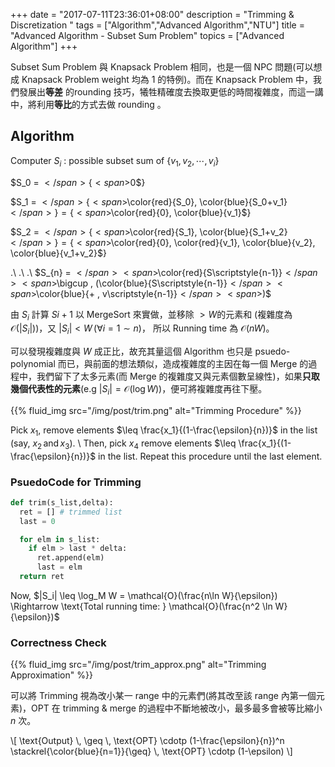 +++
date =  "2017-07-11T23:36:01+08:00"
description = "Trimming & Discretization "
tags = ["Algorithm","Advanced Algorithm","NTU"]
title =  "Advanced Algorithm - Subset Sum Problem"
topics = ["Advanced Algorithm"]
+++

Subset Sum Problem 與 Knapsack Problem 相同，也是一個 NPC 問題(可以想成 Knapsack Problem weight 均為 1 的特例)。而在 Knapsack Problem 中，我們發展出**等差** 的rounding 技巧，犧牲精確度去換取更低的時間複雜度，而這一講中，將利用**等比**的方式去做 rounding 。
<!--more-->

## Algorithm

Computer <span>$S_i$</span> : possible subset sum of \{<span>$v_1, v_2, \cdots ,v_i$</span>\}

<span>$S_0 = $</span>\{<span>$0$</span>\}

<span>$S_1 = $</span>\{<span>$\color{red}{S_0}, \color{blue}{S_0+v_1}$</span>\} = \{<span>$\color{red}{0}, \color{blue}{v_1}$</span>\}

<span>$S_2 = $</span>\{<span>$\color{red}{S_1}, \color{blue}{S_1+v_2}$</span>\} = \{<span>$\color{red}{0}, \color{red}{v_1}, \color{blue}{v_2}, \color{blue}{v_1+v_2}$</span>\}

.\\
.\\
.\\
<span>$S_{n} = $</span> <span>$\color{red}{S\scriptstyle{n-1}}$</span> <span>$\bigcup \, (\color{blue}{S\scriptstyle{n-1}}$</span> <span>$\color{blue}{+ \, v\scriptstyle{n-1}}$</span> <span>$)$</span>

由 <span>$S_{i}$</span> 計算 <span>$S\scriptstyle{i+1}$</span> 以 <span>$\mathsf{MergeSort}$</span> 來實做，並移除 <span>$>W$</span>的元素和 (複雜度為 <span>$\mathcal{O}(|S_i|)$</span>)，又 <span>$|S_i| < W \, (\forall i=1 \sim n)$</span>， 所以 Running time 為 <span>$\mathcal{O}(nW)$</span>。

可以發現複雜度與 <span>$W$</span> 成正比，故充其量這個 Algorithm 也只是 psuedo-polynomial 而已，與前面的想法類似，造成複雜度的主因在每一個 Merge 的過程中，我們留下了太多元素(而 Merge 的複雜度又與元素個數呈線性)，如果**只取幾個代表性的元素**(e.g <span>$|S_i| = \mathcal{O}(\log W)$</span>)，便可將複雜度再往下壓。

{{% fluid_img src="/img/post/trim.png" alt="Trimming Procedure" %}}

Pick <span>$x_1$</span>, remove elements <span>$\leq \frac{x_1}{(1-\frac{\epsilon}{n})}$</span> in the list (say, <span>$x_2 \, \text{and} \, x_3$</span>). \\
Then, pick <span>$x_4$</span> remove elements <span>$\leq \frac{x_1}{(1-\frac{\epsilon}{n})}$</span> in the list. Repeat this procedure until the last element.

### PsuedoCode for Trimming

```python
def trim(s_list,delta):
  ret = [] # trimmed list
  last = 0

  for elm in s_list:
    if elm > last * delta:
      ret.append(elm)
      last = elm
  return ret
```

Now, <span>$|S_i| \leq \log_M W = \mathcal{O}(\frac{n\ln W}{\epsilon})
\Rightarrow \text{Total running time: } \mathcal{O}(\frac{n^2 \ln W}{\epsilon})$</span>

### Correctness Check

{{% fluid_img src="/img/post/trim_approx.png" alt="Trimming Approximation" %}}

可以將 Trimming 視為改小某一 range 中的元素們(將其改至該 range 內第一個元素)，OPT 在 trimming & merge 的過程中不斷地被改小，最多最多會被等比縮小 <span>$n$</span> 次。

<div>
\[
  \text{Output} \, \geq \, \text{OPT} \cdotp (1-\frac{\epsilon}{n})^n \stackrel{\color{blue}{n=1}}{\geq} \, \text{OPT} \cdotp (1-\epsilon)
\]
</div>

